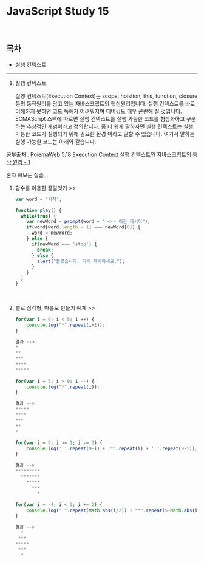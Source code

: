 # JavaScript Study 15

<br/>

## 목차

- [실행 컨텍스트](#execution1)

---

1. 실행 컨텍스트<a id="execution1"></a>

   실행 컨텍스트(Execution Context)는 scope, hoistion, this, function, closure 등의 동작원리를 담고 있는 자바스크립트의 핵심원리입니다. 실행 컨텍스트를 바로 이해하지 못하면 코드 독해가 어려워지며 디버깅도 매우 곤란해 질 것입니다.<br/>ECMAScript 스펙에 따르면 실행 컨텍스트를 실행 가능한 코드를 형상화하고 구분하는 추상적인 개념이라고 정의합니다. 좀 더 쉽게 말하자면 실행 컨텍스트는 실행 가능한 코드가 실행되기 위해 필요한 환경 이라고 말할 수 있습니다. 여기서 말하는 실행 가능한 코드는 아래와 같습니다.

[공부출처 : PoiemaWeb 5.18 Execution Context 실행 컨텍스트와 자바스크립트의 동작 원리 - 1](https://poiemaweb.com/js-execution-context)

혼자 해보는 실습,,,

1. 함수를 이용한 끝말잇기 >>

   ```javascript
   var word = '시작';
   
   function play() {
     while(true) {
       var newWord = prompt(word + " <-- 이전 제시어");
       if(word[word.length - 1] === newWord[0]) {
         word = newWord;
       } else {
         if(newWord === 'stop') {
           break;
         } else {
           alert("틀렸습니다. 다시 제시하세요.");
         }
       }
     }
   }
   ```

   <br/>

2. 별로 삼각형, 마름모 만들기 예제 >>

   ```javascript
   for(var i = 0; i < 5; i ++) {
       console.log("*".repeat(i+1));
   }
   
   결과 --> 
   *
   **
   ***
   ****
   *****
     
   for(var i = 5; i > 0; i --) {
       console.log("*".repeat(i));
   }
   
   결과 --> 
   *****
   ****
   ***
   **
   *
     
   for(var i = 9; i >= 1; i -= 2) {
       console.log(' '.repeat(9-i) + '*'.repeat(i) + ' '.repeat(9-i));
   }
   
   결과 -->
   *********
     *******  
       *****    
         ***      
           *  
     
   for(var i = -4; i < 5; i += 2) {
       console.log(" ".repeat(Math.abs(i/2)) + "*".repeat(5-Math.abs(i)));
   }
   
   결과 -->
     *
    ***
   *****
    ***
     *
   ```